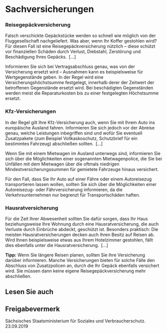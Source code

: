 # Sachversicherungen

### Reisegepäckversicherung

Falsch verschickte Gepäckstücke werden so schnell wie möglich von der Fluggesellschaft nachgeliefert. Was aber, wenn Ihr Koffer gestohlen wird? Für diesen Fall ist eine Reisegepäckversicherung nützlich – diese schützt vor finanziellen Schäden durch Verlust, Diebstahl, Zerstörung und Beschädigung Ihres Gepäcks. [...]

Informieren Sie sich bei Vertragsabschluss genau, was von der Versicherung ersetzt wird – Ausnahmen kann es beispielsweise für Wertgegenstände geben. In der Regel wird eine Versicherungshöchstsumme festgelegt, innerhalb derer der Zeitwert der betroffenen Gegenstände ersetzt wird. Bei beschädigten Gegenständen werden meist die Reparaturkosten bis zu einer festgelegten Höchstsumme ersetzt.

### Kfz-Versicherungen

In der Regel gilt Ihre Kfz-Versicherung auch, wenn Sie mit Ihrem Auto ins europäische Ausland fahren. Informieren Sie sich jedoch vor der Abreise genau, welche Leistungen inbegriffen sind und wofür Sie eventuell Zusatzpakete (zum Beispiel Vollkaskoschutz, Schutzbrief für ein bestimmtes Fahrzeug) abschließen sollten. [...]

Wenn Sie mit einem Mietwagen im Ausland unterwegs sind, informieren Sie sich über die Möglichkeiten einer sogenannten Mietwagenpolice, die Sie bei Unfällen mit dem Mietwagen über die oftmals niedrigen Mindestversicherungssummen für gemietete Fahrzeuge hinaus versichert.

Für den Fall, dass Sie Ihr Auto auf einer Fähre oder einem Autoreisezug transportieren lassen wollen, sollten Sie sich über die Möglichkeiten einer Autoreisezug- oder Fährversicherung informieren, da die Verkehrsunternehmen nur begrenzt für Transportschäden haften.

### Hausratversicherung

Für die Zeit Ihrer Abwesenheit sollten Sie dafür sorgen, dass Ihr Haus beziehungsweise Ihre Wohnung durch eine Hausratversicherung, die auch Verluste durch Einbrüche abdeckt, geschützt ist. Besonders praktisch: Die meisten Hausratversicherungen decken auch Ihren Besitz auf Reisen ab. Wird Ihnen beispielsweise etwas aus Ihrem Hotelzimmer gestohlen, fällt dies ebenfalls unter die Hausratversicherung. [...]

**Tipp:** Wenn Sie längere Reisen planen, sollten Sie ihre Versicherung darüber informieren. Manche Versicherungen bieten für solche Fälle den Abschluss von Zusatzpolicen an, durch die Ihr Gepäck ebenfalls versichert wird. Sie müssen dann keine eigene Reisegepäckversicherung mehr abschließen.

## Lesen Sie auch

## Freigabevermerk

Sächsisches Staatsministerium für Soziales und Verbraucherschutz. 23.09.2019
